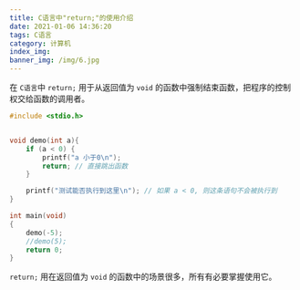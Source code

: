 ```yaml
---
title: C语言中"return;"的使用介绍
date: 2021-01-06 14:36:20
tags: C语言
category: 计算机
index_img:
banner_img: /img/6.jpg
---
```


在 `C语言`中 `return;` 用于从返回值为 `void` 的函数中强制结束函数，把程序的控制权交给函数的调用者。

```c
#include <stdio.h>


void demo(int a){
    if (a < 0) {
        printf("a 小于0\n");
        return; // 直接跳出函数
    }

    printf("测试能否执行到这里\n"); // 如果 a < 0, 则这条语句不会被执行到
}

int main(void)
{
    demo(-5);
    //demo(5);
    return 0;
}
```

`return;` 用在返回值为 `void` 的函数中的场景很多，所有有必要掌握使用它。
